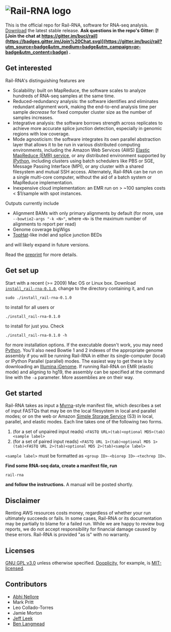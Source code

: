 ![Rail-RNA logo](https://github.com/buci/rail/blob/master/assets/railrnalogodark.png)
====

This is the official repo for Rail-RNA, software for RNA-seq analysis. [Download](https://github.com/buci/rail/releases/download/v0.1.0/install_rail-rna-0.1.0) the latest stable release. **Ask questions in the repo's Gitter: [![Join the chat at https://gitter.im/buci/rail](https://badges.gitter.im/Join%20Chat.svg)](https://gitter.im/buci/rail?utm_source=badge&utm_medium=badge&utm_campaign=pr-badge&utm_content=badge) .**

Get interested
-----
Rail-RNA's distinguishing features are
* Scalability: built on MapReduce, the software scales to analyze hundreds of RNA-seq samples at the same time.
* Reduced-redundancy analysis: the software identifies and eliminates redundant alignment work, making the end-to-end analysis time per sample *decrease* for fixed computer cluster size as the number of samples increases.
* Integrative analysis: the software borrows strength across replicates to achieve more accurate splice junction detection, especially in genomic regions with low coverage.
* Mode agnosticism: the software integrates its own parallel abstraction layer that allows it to be run in various distributed computing environments, including the Amazon Web Services (AWS) [Elastic MapReduce (EMR) service](http://aws.amazon.com/elasticmapreduce/), or any distributed environment supported by [IPython](http://ipython.org/), including clusters using batch schedulers like PBS or SGE, Message Passing Interface (MPI), or any cluster with a shared filesystem and mutual SSH access. Alternately, Rail-RNA can be run on a single multi-core computer, without the aid of a batch system or MapReduce implementation.
* Inexpensive cloud implementation: an EMR run on > ~100 samples costs < $1/sample with spot instances.

Outputs currently include
* Alignment BAMs with only primary alignments by default (for more, use `--bowtie2-args "-k <N>"`, where `<N>` is the maximum number of alignments to report per read)
* Genome coverage bigWigs
* [TopHat](http://ccb.jhu.edu/software/tophat/index.shtml)-like indel and splice junction BEDs

and will likely expand in future versions.

Read the [preprint](https://youtu.be/6ZPZUtE6RgA) for more details.

Get set up
-----
Start with a recent (>= 2009) Mac OS or Linux box. Download [`install_rail-rna-0.1.0`](https://github.com/buci/rail/releases/download/v0.1.0/install_rail-rna-0.1.0), change to the directory containing it, and run
```
sudo ./install_rail-rna-0.1.0
```
to install for all users or
```
./install_rail-rna-0.1.0
```
to install for just you. Check
```
./install_rail-rna-0.1.0 -h
```
for more installation options. If the executable doesn't work, you may need [Python](http://www.python.org). You'll also need Bowtie 1 and 2 indexes of the appropriate genome assembly if you will be running Rail-RNA in either its single-computer (local) or IPython Parallel (parallel) modes. The easiest way to get these is by downloading an [Illumina iGenome](http://support.illumina.com/sequencing/sequencing_software/igenome.html). If running Rail-RNA on EMR (elastic mode) and aligning to hg19, the assembly can be specified at the command line with the `-a` parameter. More assemblies are on their way.

Get started
-----
Rail-RNA takes as input a [Myrna](http://bowtie-bio.sourceforge.net/myrna/)-style manifest file, which describes a set of input FASTQs that may be on the local filesystem in local and parallel modes; or on the web or Amazon [Simple Storage Service](http://aws.amazon.com/s3/) (S3) in local, parallel, and elastic modes. Each line takes one of the following two forms.

1. (for a set of unpaired input reads) `<FASTQ URL>(tab)<optional MD5>(tab)<sample label>`
2. (for a set of paired input reads) `<FASTQ URL 1>(tab)<optional MD5 1>(tab)<FASTQ URL 2>(tab)<optional MD5 2>(tab)<sample label>`

`<sample label>` must be formatted as `<group ID>-<biorep ID>-<techrep ID>`.

**Find some RNA-seq data, create a manifest file, run**
```
rail-rna
```
**and follow the instructions.** A manual will be posted shortly.

Disclaimer
-----
Renting AWS resources costs money, regardless of whether your run ultimately succeeds or fails. In some cases, Rail-RNA or its documentation may be partially to blame for a failed run. While we are happy to review bug reports, we do not accept responsibility for financial damage caused by these errors. Rail-RNA is provided "as is" with no warranty.

Licenses
-----
[GNU GPL v3.0](http://choosealicense.com/licenses/gpl-3.0/) unless otherwise specified. [Dooplicity](https://github.com/buci/rail/tree/master/src/dooplicity), for example, is [MIT-licensed](http://choosealicense.com/licenses/mit/).

Contributors
-----
* [Abhi Nellore]
* Mark Pritt
* Leo Collado-Torres
* Jamie Morton
* [Jeff Leek]
* [Ben Langmead]

[Abhi Nellore]: https://scholar.google.com/citations?user=XxPWj5oAAAAJ&hl=en
[Leo Collado-Torres]: https://github.com/lcolladotor
[Ben Langmead]: http://www.cs.jhu.edu/~langmea/index.shtml
[Jeff Leek]: http://www.biostat.jhsph.edu/~jleek/
